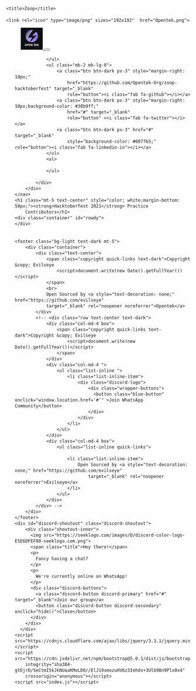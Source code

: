<!doctype html>
<html lang="en">

<head>
    <!-- Required meta tags -->
    <meta charset="utf-8">
    <meta name="viewport" content="width=device-width, initial-scale=1">
    <link rel="stylesheet" href="https://pro.fontawesome.com/releases/v5.10.0/css/all.css"
        integrity="sha384-AYmEC3Yw5cVb3ZcuHtOA93w35dYTsvhLPVnYs9eStHfGJvOvKxVfELGroGkvsg+p" crossorigin="anonymous" />
    <!-- Bootstrap CSS -->
    <link href="https://cdn.jsdelivr.net/npm/bootstrap@5.0.1/dist/css/bootstrap.min.css" rel="stylesheet"
        integrity="sha384-+0n0xVW2eSR5OomGNYDnhzAbDsOXxcvSN1TPprVMTNDbiYZCxYbOOl7+AMvyTG2x" crossorigin="anonymous">
    <link href="style.css" rel="stylesheet" crossorigin="anonymous">

    <title>Zoop</title>

    <link rel="icon" type="image/png" sizes="192x192"  href="Opentek.png">
    
</head>

<body>
    <!-- <div class="discord-logo">
        <div class="wrapper-buttons">
          <button class="blue-button" onclick="window.location.href='#'" >Join WhatsApp</button>
        </div>
    </div> -->
    <nav class="navbar navbar-expand-lg navbar-light bg-light">
        <div class="container">
            <a class="navbar-brand me-2" href="#">
                <img src="Opentek.png" height="60" width="60" alt="" loading="lazy"
                    style="margin-top: -1px; margin-left:40px;" />
            </a>
            <button class="navbar-toggler" type="button" data-bs-toggle="collapse"
                data-bs-target="#navbarSupportedContent" aria-controls="navbarSupportedContent" aria-expanded="false"
                aria-label="Toggle navigation">
                <span class="navbar-toggler-icon"></span>
            </button>
            <div class="collapse navbar-collapse" id="navbarSupportedContent">
                <ul class="navbar-nav me-auto mb-2 mb-lg-0">

                </ul>
                <ul class="mb-2 mb-lg-0">
                    <a class="btn btn-dark px-3" style="margin-right: 10px;"
                        href="https://github.com/Opentek-Org/zoop-hacktoberfest" target="_blank"
                        role="button"><i class="fab fa-github"></i></a>
                    <a class="btn btn-dark px-3" style="margin-right: 10px;background-color: #38b9ff;"
                        href="#" target="_blank"
                        role="button" ><i class="fab fa-twitter"></i></a>
                    <a class="btn btn-dark px-3" href="#" target="_blank"
                        style="background-color: #0077b5;" role="button"><i class="fab fa-linkedin-in"></i></a>
                </ul>
                <ul>

                </ul>

            </div>
        </div>
    </nav>
    <h1 class="mt-5 text-center" style="color: white;margin-bottom: 50px;"><strong>Hacktoberfest 2021</strong> Practice
        Contributors</h1>
    <div class="container" id="rowdy">
    </div>


    <footer class="bg-light text-dark mt-5">
        <div class="container">
            <div class="text-center">
                <span class="copyright quick-links text-dark">Copyright &copy; Evilseye
                    <script>document.write(new Date().getFullYear())</script>
                </span>
                <br>
                Open Sourced by <a style="text-decoration: none;" href="https://github.com/evilseye"
                target="_blank" rel="noopener noreferrer">Opentek</a>
            </div>
            <!-- <div class="row text-center text-dark">
                <div class="col-md-4 box">
                    <span class="copyright quick-links text-dark">Copyright &copy; Evilseye
                        <script>document.write(new Date().getFullYear())</script>
                    </span>
                </div>
                <div class="col-md-4 ">
                    <ul class="list-inline ">
                        <li class="list-inline-item">
                            <div class="discord-logo">
                                <div class="wrapper-buttons">
                                  <button class="blue-button" onclick="window.location.href='#'" >Join WhatsApp Community</button>
                                </div>
                            </div>
                        </li>
                    </ul>
                </div>
                <div class="col-md-4 box">
                    <ul class="list-inline quick-links">
                        
                        <li class="list-inline-item">
                            Open Sourced by <a style="text-decoration: none;" href="https://github.com/evilseye"
                                target="_blank" rel="noopener noreferrer">Evilseye</a>
                        </li>
                    </ul>
                </div>
            </div> -->
        </div>
    </footer>
    <div id="discord-shoutout" class="discord-shoutout">
        <div class="shoutout-inner">
          <img src="https://seeklogo.com/images/D/discord-color-logo-E5E6DFEF80-seeklogo.com.png">
          <span class="title">Hey there!</span>
          <p>
            Fancy having a chat?
          </p>
          <p>
            We're currently online on WhatsApp!
          </p>
          <div class="discord-buttons">
            <a class="discord-button discord-primary" href="#" target="_blank">Join our group</a>
            <button class="discord-button discord-secondary" onclick="hide()">Close</button>
          </div>
        </div>
      </div>
    <script src="https://cdnjs.cloudflare.com/ajax/libs/jquery/3.3.1/jquery.min.js"></script>
    <script src="https://cdn.jsdelivr.net/npm/bootstrap@5.0.1/dist/js/bootstrap.bundle.min.js"
        integrity="sha384-gtEjrD/SeCtmISkJkNUaaKMoLD0//ElJ19smozuHV6z3Iehds+3Ulb9Bn9Plx0x4"
        crossorigin="anonymous"></script>
    <script src="index.js"></script>
</body>

</html>
